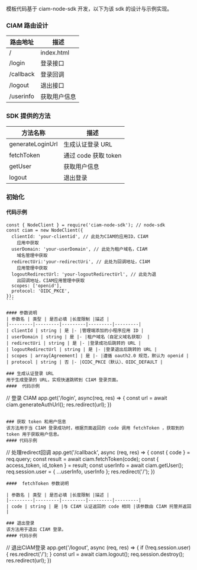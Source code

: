 模板代码基于 ciam-node-sdk 开发，以下为该 sdk 的设计与示例实现。
### CIAM 路由设计
| 路由地址 | 描述 
|---------|---------|
| / | index.html |
| /login| 登录接口 |
| /callback| 登录回调 |
| /logout| 退出接口 |
| /userinfo| 获取用户信息 |

### SDK 提供的方法
| 方法名称 | 描述 | 
|---------|---------|
| generateLoginUrl | 生成认证登录 URL|
| fetchToken | 通过 code 获取 token|
| getUser| 获取用户信息|
| logout | 退出登录|

### 初始化
####  代码示例
````
const { NodeClient } = require('ciam-node-sdk'); // node-sdk
const ciam = new NodeClient({
  clientId: 'your-clientid', // 此处为CIAM的应用ID，CIAM
	应用中获取
  userDomain: 'your-userDomain', // 此处为租户域名，CIAM
	域名管理中获取
  redirectUri:'your-redirectUri', // 此处为回调地址，CIAM
	应用管理中获取
  logoutRedirectUrl: 'your-logoutRedirectUrl', // 此处为退
	出回调地址，CIAM应用管理中获取
  scopes: ['openid'],
  protocol: 'OIDC_PKCE',
});
```

#### 参数说明
| 参数名 | 类型 | 是否必填 |长度限制 |描述 |
|---------|---------|---------|---------|---------|
| clientId | string | 是 |- |管理端添加的小程序应用 ID |
| userDomain | string | 是 |- |租户域名（自定义域名获取） |
| redirectUri | string | 是 |- |登录成功后跳转的 URL |
| logoutRedirectUrl | string | 是 |- |登录退出后跳转的 URL |
| scopes | array[Agreement] | 是 |- |遵循 oauth2.0 规范，默认为 openid |
| protocol | string | 否 |- |OIDC_PKCE（默认）、OIDC_DEFAULT |

### 生成认证登录 URL
用于生成登录的 URL，实现快速跳转到 CIAM 登录页面。
####  代码示例
````
// 登录 CIAM
app.get('/login', async(req, res) => {
	const url = await ciam.generateAuthUrl();
	res.redirect(url);
})
```

### 获取 token 和用户信息
该方法用于当 CIAM 登录成功时，根据页面返回的 code 调用 fetchToken ，获取到的 token 用于获取用户信息。
#### 代码示例
 ````
 // 处理redirect回调
app.get('/callback', async (req, res) => {
  const { code } = req.query;
  const result = await ciam.fetchToken(code);
  const { access_token, id_token } = result;
  const userInfo = await ciam.getUser();
  req.session.user = { ...userInfo, userInfo };
  res.redirect('/');
})
```
####  fetchToken 参数说明

| 参数名 | 类型 | 是否必填 |长度限制 |描述 |
|---------|---------|---------|---------|---------|
| code | string | 是 |与 CIAM 认证返回的 code 相同 |该参数由 CIAM 托管并返回 |

### 退出登录
该方法用于退出 CIAM 登录。
#### 代码示例
````
// 退出CIAM登录
app.get('/logout', async (req, res) => {
  if (!req.session.user) {
    res.redirect('/');
  }
  const url = await ciam.logout();
  req.session.destroy();
  res.redirect(url);
})
````
